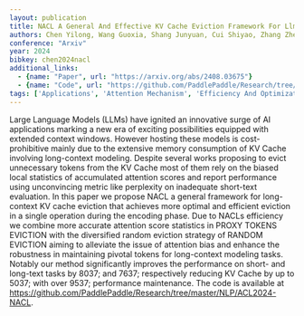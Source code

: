 ```yaml
---
layout: publication
title: NACL A General And Effective KV Cache Eviction Framework For Llms At Inference Time
authors: Chen Yilong, Wang Guoxia, Shang Junyuan, Cui Shiyao, Zhang Zhenyu, Liu Tingwen, Wang Shuohuan, Sun Yu, Yu Dianhai, Wu Hua
conference: "Arxiv"
year: 2024
bibkey: chen2024nacl
additional_links:
  - {name: "Paper", url: "https://arxiv.org/abs/2408.03675"}
  - {name: "Code", url: "https://github.com/PaddlePaddle/Research/tree/master/NLP/ACL2024-NACL"}
tags: ['Applications', 'Attention Mechanism', 'Efficiency And Optimization', 'Ethics And Bias', 'Has Code', 'Model Architecture', 'Security', 'Tools']
---
```

Large Language Models (LLMs) have ignited an innovative surge of AI applications marking a new era of exciting possibilities equipped with extended context windows. However hosting these models is cost-prohibitive mainly due to the extensive memory consumption of KV Cache involving long-context modeling. Despite several works proposing to evict unnecessary tokens from the KV Cache most of them rely on the biased local statistics of accumulated attention scores and report performance using unconvincing metric like perplexity on inadequate short-text evaluation. In this paper we propose NACL a general framework for long-context KV cache eviction that achieves more optimal and efficient eviction in a single operation during the encoding phase. Due to NACLs efficiency we combine more accurate attention score statistics in PROXY TOKENS EVICTION with the diversified random eviction strategy of RANDOM EVICTION aiming to alleviate the issue of attention bias and enhance the robustness in maintaining pivotal tokens for long-context modeling tasks. Notably our method significantly improves the performance on short- and long-text tasks by 8037; and 7637; respectively reducing KV Cache by up to 5037; with over 9537; performance maintenance. The code is available at https://github.com/PaddlePaddle/Research/tree/master/NLP/ACL2024-NACL.
